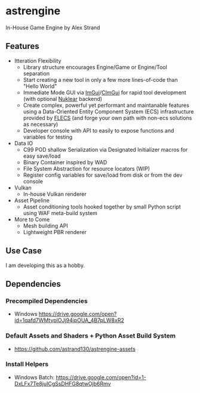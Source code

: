 # astrengine
In-House Game Engine by Alex Strand

## Features
* Itteration Flexibility
  * Library structure encourages Engine/Game or Engine/Tool separation
  * Start creating a new tool in only a few more lines-of-code than "Hello World"
  * Immediate Mode GUI via [ImGui](https://github.com/ocornut/imgui)/[CImGui](https://github.com/cimgui/cimgui) for rapid tool development (with optional [Nuklear](https://github.com/Immediate-Mode-UI/Nuklear) backend)
  * Create complex, powerful yet performant and maintanable features using a Data-Oriented Entity Component System (ECS) infrastructure provided by [FLECS](https://github.com/SanderMertens/flecs) (and forge your own path with non-ecs solutions as necessary)
  * Developer console with API to easily to expose functions and variables for testing
* Data IO
  * C99 POD shallow Serialization via Designated Initializer macros for easy save/load
  * Binary Container inspired by WAD
  * File System Abstraction for resource locators (WIP)
  * Register config variables for save/load from disk or from the dev console
* Vulkan
  * In-house Vulkan renderer
* Asset Pipeline
  * Asset conditioning tools hooked together by small Python script using WAF meta-build system
* More to Come
  * Mesh building API
  * Lightweight PBR renderer
 
## Use Case
I am developing this as a hobby.

## Dependencies
### Precompiled Dependencies
* Windows https://drive.google.com/open?id=1qafd7WMtvplOJj94ipOUA_4B7pLW8xR2
### Default Assets and Shaders + Python Asset Build System
* https://github.com/astrand130/astrengine-assets
### Install Helpers
* Windows Batch: https://drive.google.com/open?id=1-DxLFx7Te8juICgSsDHFG8qtwOjb6Rmv
